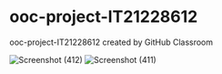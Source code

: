 # ooc-project-IT21228612
ooc-project-IT21228612 created by GitHub Classroom

![Screenshot (412)](https://user-images.githubusercontent.com/100590888/168744511-7f0a47d0-0480-4066-985a-b7af42733ac1.png)
![Screenshot (411)](https://user-images.githubusercontent.com/100590888/168742620-3a860719-54c2-46a3-9aef-2dca746eb3e3.png)
